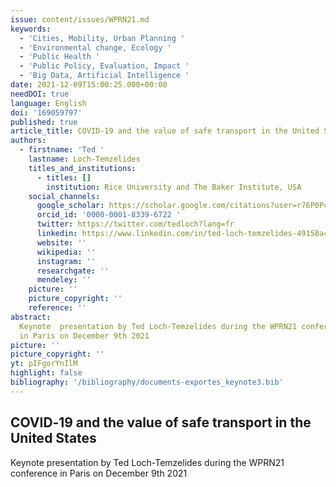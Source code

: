 ```yaml
---
issue: content/issues/WPRN21.md
keywords:
  - 'Cities, Mobility, Urban Planning '
  - 'Environmental change, Ecology '
  - 'Public Health '
  - 'Public Policy, Evaluation, Impact '
  - 'Big Data, Artificial Intelligence '
date: 2021-12-09T15:00:25.000+00:00
needDOI: true
language: English
doi: '169059797'
published: true
article_title: COVID‑19 and the value of safe transport in the United States
authors:
  - firstname: 'Ted '
    lastname: Loch-Temzelides
    titles_and_institutions:
      - titles: []
        institution: Rice University and The Baker Institute, USA
    social_channels:
      google_scholar: https://scholar.google.com/citations?user=r76P0PcAAAAJ&hl=en
      orcid_id: '0000-0001-8339-6722 '
      twitter: https://twitter.com/tedloch?lang=fr
      linkedin: https://www.linkedin.com/in/ted-loch-temzelides-49158a43
      website: ''
      wikipedia: ''
      instagram: ''
      researchgate: ''
      mendeley: ''
    picture: ''
    picture_copyright: ''
    reference: ''
abstract:
  Keynote  presentation by Ted Loch-Temzelides during the WPRN21 conference
  in Paris on December 9th 2021
picture: ''
picture_copyright: ''
yt: pIFgorYnIlM
highlight: false
bibliography: '/bibliography/documents-exportes_keynote3.bib'
---
```


## COVID‑19 and the value of safe transport in the United States

Keynote presentation by Ted Loch-Temzelides during the WPRN21 conference in Paris on December 9th 2021

<Youtube yt="pIFgorYnIlM" caption ="Ted Loch-Temzelides: COVID‑19 and the value of safe transport in the United States"></Youtube>
